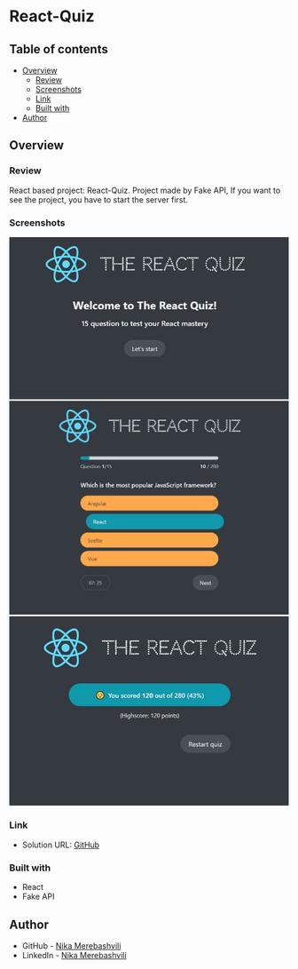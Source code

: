 # React-Quiz

## Table of contents

- [Overview](#overview)
  - [Review](#Review)
  - [Screenshots](#screenshots)
  - [Link](#link)
  - [Built with](#built-with)
- [Author](#author)


## Overview

### Review

React based project: React-Quiz. Project made by Fake API, If you want to see the project, you have to start the server first.

### Screenshots

![](./src/assets/screen-img/img-1.jpg)
![](./src/assets/screen-img/img-2.jpg)
![](./src/assets/screen-img/img-3.jpg)


### Link

- Solution URL: [GitHub](https://github.com/nikamerebashvili95/react-quiz)


### Built with

- React
- Fake API

## Author

- GitHub - [Nika Merebashvili](https://github.com/nikamerebashvili95)
- LinkedIn - [Nika Merebashvili](https://www.linkedin.com/in/nikamerebashvili)

